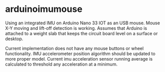 # arduinoimumouse
Using an integrated IMU on Arduino Nano 33 IOT as an USB mouse. Mouse X-Y moving and lift-off detection is working. Assumes that Arduino is attached to a weight slab that keeps the circuit board level on a surface or desktop.

Current implementation does not have any mouse buttons or wheel functionality. IMU accelerometer position algorithm should be updated to more proper model. Current imu acceleration sensor running average is calculated to threshold any acceleration at a minimum.

